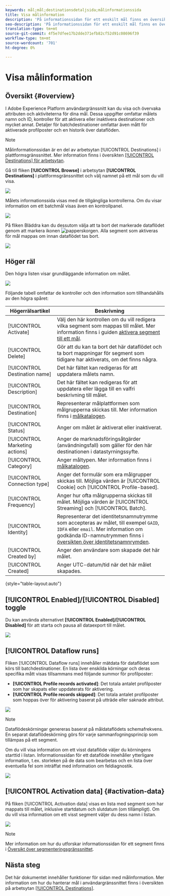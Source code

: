 ```yaml
---
keywords: mål;mål;destinationsdetaljsida;målinformationssida
title: Visa målinformation
description: 'På informationssidan för ett enskilt mål finns en översikt över målinformationen. Målinformationen omfattar målnamn, ID, segment som mappats till målet och kontroller för att redigera aktiveringen samt för att aktivera och inaktivera dataflödet. '
seo-description: 'På informationssidan för ett enskilt mål finns en översikt över målinformationen. Målinformationen omfattar målnamn, ID, segment som mappats till målet och kontroller för att redigera aktiveringen samt för att aktivera och inaktivera dataflödet. '
translation-type: tm+mt
source-git-commit: 4f5e7dfee17b2dde371efb82cf52d91c08696f39
workflow-type: tm+mt
source-wordcount: '701'
ht-degree: 0%

---
```



# Visa målinformation

## Översikt {#overview}

I Adobe Experience Platform användargränssnitt kan du visa och övervaka attributen och aktiviteterna för dina mål. Dessa uppgifter omfattar målets namn och ID, kontroller för att aktivera eller inaktivera destinationer och mycket annat. Detaljer för batchdestinationer omfattar även mått för aktiverade profilposter och en historik över dataflöden.

>[!NOTE]
>
>Målinformationssidan är en del av arbetsytan [!UICONTROL Destinations] i plattformsgränssnittet. Mer information finns i översikten [[!UICONTROL Destinations] för arbetsytan](./destinations-workspace.md).

Gå till fliken **[!UICONTROL Browse]** i arbetsytan **[!UICONTROL Destinations]** i plattformsgränssnittet och välj namnet på ett mål som du vill visa.

![](../assets/ui/details-page/select-destination.png)

Målets informationssida visas med de tillgängliga kontrollerna. Om du visar information om ett batchmål visas även en kontrollpanel.

![](../assets/ui/details-page/details.png)

På fliken Bläddra kan du dessutom välja att ta bort det markerade dataflödet genom att markera ikonen ![papperskorgen](../assets/ui/details-page/trash-icon.png). Alla segment som aktiveras för mål mappas om innan dataflödet tas bort.

![](../assets/ui/details-page/delete-flow.png)

## Höger räl

Den högra listen visar grundläggande information om målet.

![](../assets/ui/details-page/right-rail.png)

Följande tabell omfattar de kontroller och den information som tillhandahålls av den högra spåret:

| Högerrälsartikel | Beskrivning |
| --- | --- |
| [!UICONTROL Activate] | Välj den här kontrollen om du vill redigera vilka segment som mappas till målet. Mer information finns i guiden [aktivera segment till ett mål](./activate-destinations.md). |
| [!UICONTROL Delete] | Gör att du kan ta bort det här dataflödet och ta bort mappningar för segment som tidigare har aktiverats, om det finns några. |
| [!UICONTROL Destination name] | Det här fältet kan redigeras för att uppdatera målets namn. |
| [!UICONTROL Description] | Det här fältet kan redigeras för att uppdatera eller lägga till en valfri beskrivning till målet. |
| [!UICONTROL Destination] | Representerar målplattformen som målgrupperna skickas till. Mer information finns i [målkatalogen](../catalog/overview.md). |
| [!UICONTROL Status] | Anger om målet är aktiverat eller inaktiverat. |
| [!UICONTROL Marketing actions] | Anger de marknadsföringsåtgärder (användningsfall) som gäller för den här destinationen i datastyrningssyfte. |
| [!UICONTROL Category] | Anger måltypen. Mer information finns i [målkatalogen](../catalog/overview.md). |
| [!UICONTROL Connection type] | Anger det formulär som era målgrupper skickas till. Möjliga värden är [!UICONTROL Cookie] och [!UICONTROL Profile-based]. |
| [!UICONTROL Frequency] | Anger hur ofta målgrupperna skickas till målet. Möjliga värden är [!UICONTROL Streaming] och [!UICONTROL Batch]. |
| [!UICONTROL Identity] | Representerar det identitetsnamnutrymme som accepteras av målet, till exempel `GAID`, `IDFA` eller `email`. Mer information om godkända ID-namnutrymmen finns i [översikten över identitetsnamnrymden](../../identity-service/namespaces.md). |
| [!UICONTROL Created by] | Anger den användare som skapade det här målet. |
| [!UICONTROL Created] | Anger UTC-datum/tid när det här målet skapades. |

{style=&quot;table-layout:auto&quot;}

## [!UICONTROL Enabled]/[!UICONTROL Disabled] toggle

Du kan använda alternativet **[!UICONTROL Enabled]/[!UICONTROL Disabled]** för att starta och pausa all dataexport till målet.

![](../assets/ui/details-page/enable-disable.png)

## [!UICONTROL Dataflow runs]

Fliken [!UICONTROL Dataflow runs] innehåller mätdata för dataflödet som körs till batchdestinationer. En lista över enskilda körningar och deras specifika mått visas tillsammans med följande summor för profilposter:

* **[!UICONTROL Profile records activated]**: Det totala antalet profilposter som har skapats eller uppdaterats för aktivering.
* **[!UICONTROL Profile records skipped]**: Det totala antalet profilposter som hoppas över för aktivering baserat på utträde eller saknade attribut.

![](../assets/ui/details-page/dataflow-runs.png)

>[!NOTE]
>
>Dataflödeskörningar genereras baserat på måldataflödets schemafrekvens. En separat dataflödeskörning görs för varje sammanfogningsprincip som tillämpas på ett segment.

Om du vill visa information om ett visst dataflöde väljer du körningens starttid i listan. Informationssidan för ett dataflöde innehåller ytterligare information, t.ex. storleken på de data som bearbetas och en lista över eventuella fel som inträffat med information om feldiagnostik.

![](../assets/ui/details-page/dataflow.png)

## [!UICONTROL Activation data] {#activation-data}

På fliken [!UICONTROL Activation data] visas en lista med segment som har mappats till målet, inklusive startdatum och slutdatum (om tillämpligt). Om du vill visa information om ett visst segment väljer du dess namn i listan.

![](../assets/ui/details-page/activation-data.png)

>[!NOTE]
>
>Mer information om hur du utforskar informationssidan för ett segment finns i [Översikt över segmenteringsgränssnittet](../../segmentation/ui/overview.md#segment-details).

## Nästa steg

Det här dokumentet innehåller funktioner för sidan med målinformation. Mer information om hur du hanterar mål i användargränssnittet finns i översikten på arbetsytan [[!UICONTROL Destinations]](./destinations-workspace.md).